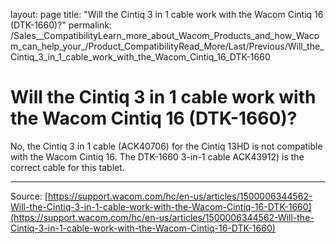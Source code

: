 layout: page
title: "Will the Cintiq 3 in 1 cable work with the Wacom Cintiq 16 (DTK-1660)?"
permalink: /Sales__CompatibilityLearn_more_about_Wacom_Products_and_how_Wacom_can_help_your_/Product_CompatibilityRead_More/Last/Previous/Will_the_Cintiq_3_in_1_cable_work_with_the_Wacom_Cintiq_16_DTK-1660

# Will the Cintiq 3 in 1 cable work with the Wacom Cintiq 16 (DTK-1660)?

No, the Cintiq 3 in 1 cable (ACK40706) for the Cintiq 13HD is not compatible with the Wacom Cintiq 16. The DTK-1660 3-in-1 cable ACK43912) is the correct cable for this tablet.

---
Source: [https://support.wacom.com/hc/en-us/articles/1500006344562-Will-the-Cintiq-3-in-1-cable-work-with-the-Wacom-Cintiq-16-DTK-1660](https://support.wacom.com/hc/en-us/articles/1500006344562-Will-the-Cintiq-3-in-1-cable-work-with-the-Wacom-Cintiq-16-DTK-1660)
